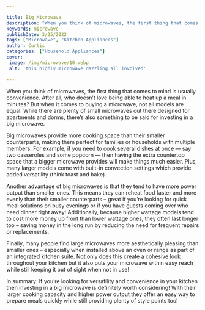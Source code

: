```yaml
---

title: Big Microwave
description: "When you think of microwaves, the first thing that comes to mind is usually convenience. After all, who doesn’t love being able to...find out now"
keywords: microwave
publishDate: 3/25/2022
tags: ["Microwave", "Kitchen Appliances"]
author: Curtis
categories: ["Household Appliances"]
cover: 
 image: /img/microwave/10.webp
 alt: 'this highly microwave dazzling all involved'

---
```


When you think of microwaves, the first thing that comes to mind is usually convenience. After all, who doesn’t love being able to heat up a meal in minutes? But when it comes to buying a microwave, not all models are equal. While there are plenty of small microwaves out there designed for apartments and dorms, there’s also something to be said for investing in a big microwave.

Big microwaves provide more cooking space than their smaller counterparts, making them perfect for families or households with multiple members. For example, if you need to cook several dishes at once — say two casseroles and some popcorn — then having the extra countertop space that a bigger microwave provides will make things much easier. Plus, many larger models come with built-in convection settings which provide added versatility (think toast and bake).

Another advantage of big microwaves is that they tend to have more power output than smaller ones. This means they can reheat food faster and more evenly than their smaller counterparts – great if you’re looking for quick meal solutions on busy evenings or if you have guests coming over who need dinner right away! Additionally, because higher wattage models tend to cost more money up front than lower wattage ones, they often last longer too – saving money in the long run by reducing the need for frequent repairs or replacements. 

Finally, many people find large microwaves more aesthetically pleasing than smaller ones – especially when installed above an oven or range as part of an integrated kitchen suite. Not only does this create a cohesive look throughout your kitchen but it also puts your microwave within easy reach while still keeping it out of sight when not in use! 

In summary: If you’re looking for versatility and convenience in your kitchen then investing in a big microwave is definitely worth considering! With their larger cooking capacity and higher power output they offer an easy way to prepare meals quickly while still providing plenty of style points too!
